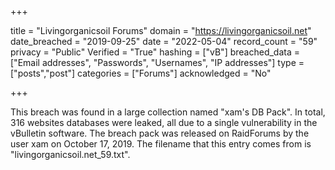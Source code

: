 +++

title = "Livingorganicsoil Forums"
domain = "https://livingorganicsoil.net"
date_breached = "2019-09-25"
date = "2022-05-04"
record_count = "59"
privacy = "Public"
Verified = "True"
hashing = ["vB"]
breached_data = ["Email addresses", "Passwords", "Usernames", "IP addresses"]
type = ["posts","post"]
categories = ["Forums"]
acknowledged = "No"


+++


This breach was found in a large collection named "xam's DB Pack". In total, 316 websites databases were leaked, all due to a single vulnerability in the vBulletin software. The breach pack was released on RaidForums by the user xam on October 17, 2019. The filename that this entry comes from is "livingorganicsoil.net_59.txt".

